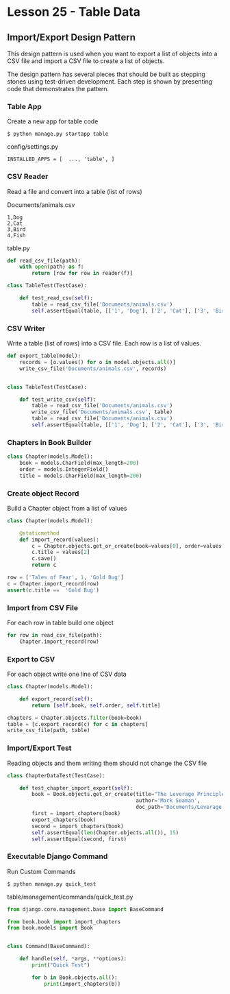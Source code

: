 # Lesson 25 - Table Data


## Import/Export Design Pattern

This design pattern is used when you want to export a list of objects into a CSV file and import a CSV 
file to create a list of objects.


The design pattern has several pieces that should be built as stepping stones using test-driven development.
Each step is shown by presenting code that demonstrates the pattern.


### Table App

Create a new app for table code

    $ python manage.py startapp table

config/settings.py

    INSTALLED_APPS = [  ..., 'table', ]



### CSV Reader
Read a file and convert into a table (list of rows)

Documents/animals.csv

```csv
1,Dog
2,Cat
3,Bird
4,Fish
```

table.py

```python
def read_csv_file(path):
    with open(path) as f:
        return [row for row in reader(f)]

class TableTest(TestCase):

    def test_read_csv(self):
        table = read_csv_file('Documents/animals.csv')
        self.assertEqual(table, [['1', 'Dog'], ['2', 'Cat'], ['3', 'Bird'], ['4', 'Fish']])
```



### CSV Writer
Write a table (list of rows) into a CSV file.   Each row is a list
of values.

```python
def export_table(model):
    records = [o.values() for o in model.objects.all()]
    write_csv_file('Documents/animals.csv', records)


class TableTest(TestCase):

    def test_write_csv(self):
        table = read_csv_file('Documents/animals.csv')
        write_csv_file('Documents/animals.csv', table)
        table = read_csv_file('Documents/animals.csv')
        self.assertEqual(table, [['1', 'Dog'], ['2', 'Cat'], ['3', 'Bird'], ['4', 'Fish']])
```


### Chapters in Book Builder

```python
class Chapter(models.Model):
    book = models.CharField(max_length=200)
    order = models.IntegerField()
    title = models.CharField(max_length=200)
```


### Create object Record

Build a Chapter object from a list of values

```python
class Chapter(models.Model):

    @staticmethod
    def import_record(values):
        c = Chapter.objects.get_or_create(book=values[0], order=values[1])[0]
        c.title = values[2]
        c.save()
        return c

row = ['Tales of Fear', 1, 'Gold Bug']
c = Chapter.import_record(row)
assert(c.title ==  'Gold Bug')
```



### Import from CSV File

For each row in table build one object

```python
for row in read_csv_file(path):
    Chapter.import_record(row)
```


### Export to CSV

For each object write one line of CSV data

```python
class Chapter(models.Model):

    def export_record(self):
        return [self.book, self.order, self.title]

chapters = Chapter.objects.filter(book=book)
table = [c.export_record(c) for c in chapters]
write_csv_file(path, table)
```


### Import/Export Test

Reading objects and them writing them should not change the CSV file

```python
class ChapterDataTest(TestCase):

    def test_chapter_import_export(self):
        book = Book.objects.get_or_create(title="The Leverage Principle", 
                                          author='Mark Seaman', 
                                          doc_path='Documents/Leverage')[0]
        first = import_chapters(book)
        export_chapters(book)
        second = import_chapters(book)
        self.assertEqual(len(Chapter.objects.all()), 15)
        self.assertEqual(second, first)
```



### Executable Django Command

Run Custom Commands

    $ python manage.py quick_test


table/management/commands/quick_test.py

```python
from django.core.management.base import BaseCommand

from book.book import import_chapters
from book.models import Book


class Command(BaseCommand):

    def handle(self, *args, **options):
        print("Quick Test")

        for b in Book.objects.all():
            print(import_chapters(b))
```


